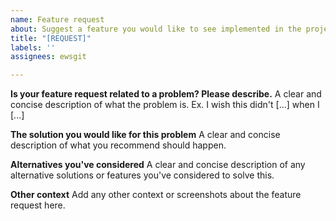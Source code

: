 ```yaml
---
name: Feature request
about: Suggest a feature you would like to see implemented in the project
title: "[REQUEST]"
labels: ''
assignees: ewsgit

---
```


**Is your feature request related to a problem? Please describe.**
A clear and concise description of what the problem is. Ex. I wish this didn't [...] when I [...]

**The solution you would like for this problem**
A clear and concise description of what you recommend should happen.

**Alternatives you've considered**
A clear and concise description of any alternative solutions or features you've considered to solve this.

**Other context**
Add any other context or screenshots about the feature request here.
